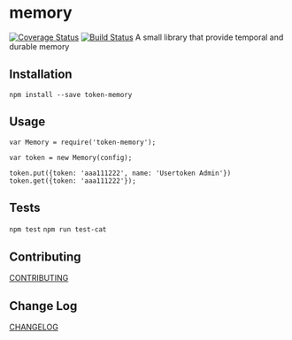 memory
=========
[![Coverage Status](https://coveralls.io/repos/github/usertoken/token-memory/badge.svg)](https://coveralls.io/github/usertoken/token-memory)
[![Build Status](https://travis-ci.org/usertoken/token-memory.svg?branch=master)](https://travis-ci.org/usertoken/token-memory)
A small library that provide temporal and durable memory

## Installation

  `npm install --save token-memory`

## Usage

    var Memory = require('token-memory');

    var token = new Memory(config);

    token.put({token: 'aaa111222', name: 'Usertoken Admin'})
    token.get({token: 'aaa111222'});

## Tests

  `npm test`
  `npm run test-cat`

## Contributing

  [CONTRIBUTING](./CONTRIBUTING.md)

## Change Log

  [CHANGELOG](./CHANGELOG.md)
